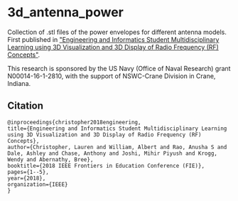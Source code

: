 # 3d_antenna_power
Collection of .stl files of the power envelopes for different antenna models.  First published in ["Engineering and Informatics Student Multidisciplinary Learning using 3D Visualization and 3D Display of Radio Frequency (RF) Concepts"](https://ieeexplore.ieee.org/abstract/document/8658787).

This research is sponsored by the US Navy (Office of Naval Research) grant N00014-16-1-2810, with the support of NSWC-Crane Division in Crane, Indiana.

<script src="https://embed.github.com/view/3d/daleas0120/3d_antenna_power/blob/main/array_16x16.stl"></script>


## Citation
```
@inproceedings{christopher2018engineering,
title={Engineering and Informatics Student Multidisciplinary Learning using 3D Visualization and 3D Display of Radio Frequency (RF) Concepts},
author={Christopher, Lauren and William, Albert and Rao, Anusha S and Dale, Ashley and Chase, Anthony and Joshi, Mihir Piyush and Krogg, Wendy and Abernathy, Bree},
booktitle={2018 IEEE Frontiers in Education Conference (FIE)},
pages={1--5},
year={2018},
organization={IEEE}
}
```

